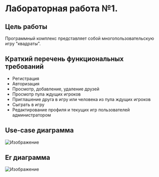# Лабораторная работа №1.

## Цель работы
Программный комплекс представляет собой многопользовательскую игру "квадраты".

## Краткий перечень функциональных требований
* Регистрация
* Авторизация
* Просмотр, добавление, удаление друзей
* Просмотр пула ждущих игроков
* Приглашение друга в игру или человека из пула ждущих игроков
* Сыграть в игру
* Редактирование профиля и текущих игр пользователей администратором

## Use-case диаграмма
![Изображение](https://github.com/ilyalevushkin/computer_networks/tree/main/project/doc/img/use_case.png)
## Er диаграмма
![Изображение](https://github.com/ilyalevushkin/computer_networks/tree/mainproject/doc/img/er.png)
